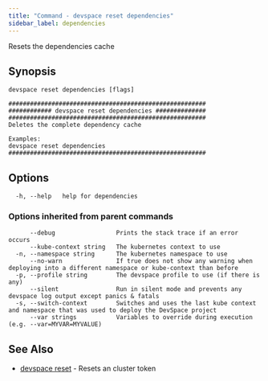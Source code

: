 ```yaml
---
title: "Command - devspace reset dependencies"
sidebar_label: dependencies
---
```



Resets the dependencies cache

## Synopsis


```
devspace reset dependencies [flags]
```

```
#######################################################
############ devspace reset dependencies ##############
#######################################################
Deletes the complete dependency cache

Examples:
devspace reset dependencies
#######################################################
```
## Options

```
  -h, --help   help for dependencies
```

### Options inherited from parent commands

```
      --debug                 Prints the stack trace if an error occurs
      --kube-context string   The kubernetes context to use
  -n, --namespace string      The kubernetes namespace to use
      --no-warn               If true does not show any warning when deploying into a different namespace or kube-context than before
  -p, --profile string        The devspace profile to use (if there is any)
      --silent                Run in silent mode and prevents any devspace log output except panics & fatals
  -s, --switch-context        Switches and uses the last kube context and namespace that was used to deploy the DevSpace project
      --var strings           Variables to override during execution (e.g. --var=MYVAR=MYVALUE)
```

## See Also

* [devspace reset](../../cli/commands/devspace_reset)	 - Resets an cluster token

